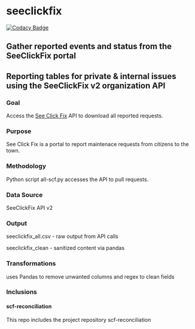 # seeclickfix

[![Codacy Badge](https://api.codacy.com/project/badge/Grade/26b0d186d3c1424fa1a240c083c3f5df)](https://app.codacy.com/app/TownofChapelHill/seeclickfix?utm_source=github.com&utm_medium=referral&utm_content=townofchapelhill/seeclickfix&utm_campaign=Badge_Grade_Settings)

## Gather reported events and status from the SeeClickFix portal
## Reporting tables for private & internal issues using the SeeClickFix v2 organization API

### Goal 
Access the [See Click Fix]( https://seeclickfix.com/chapel-hill?locale=en) API to download all reported requests.

### Purpose 
See Click Fix is a portal to report maintenace requests from citizens to the town.

### Methodology 
Python script all-scf.py accesses the API to pull requests.

### Data Source
SeeClickFix API v2

### Output 
seeclickfix_all.csv - raw output from API calls

seeclickfix_clean - sanitized content via pandas

### Transformations
uses Pandas to remove unwanted columns and regex to clean fields

### Inclusions
#### scf-reconciliation
This repo includes the project repository scf-reconciliation